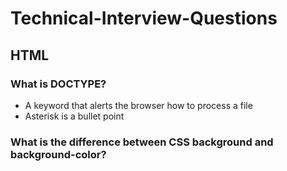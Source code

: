 # Technical-Interview-Questions

## HTML

### What is DOCTYPE?

* A keyword that alerts the browser how to process a file
* Asterisk is a bullet point

### What is the difference between CSS background and background-color?
